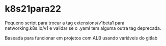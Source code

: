 # k8s21para22

Pequeno script para trocar a tag extensions/v1beta1 para  networking.k8s.io/v1
e validar se o .yaml tem alguma outra tag deprecada.

Baseada para funcionar em projetos com ALB usando variáveis do gitlab
